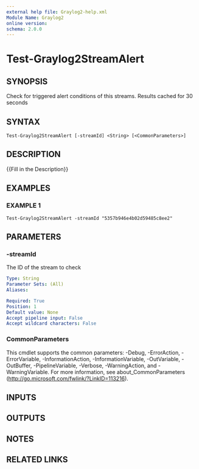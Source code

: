 ```yaml
---
external help file: Graylog2-help.xml
Module Name: Graylog2
online version:
schema: 2.0.0
---
```


# Test-Graylog2StreamAlert

## SYNOPSIS
Check for triggered alert conditions of this streams.
Results cached for 30 seconds

## SYNTAX

```
Test-Graylog2StreamAlert [-streamId] <String> [<CommonParameters>]
```

## DESCRIPTION
{{Fill in the Description}}

## EXAMPLES

### EXAMPLE 1
```
Test-Graylog2StreamAlert -streamId "5357b946e4b02d59485c8ee2"
```

## PARAMETERS

### -streamId
The ID of the stream to check

```yaml
Type: String
Parameter Sets: (All)
Aliases:

Required: True
Position: 1
Default value: None
Accept pipeline input: False
Accept wildcard characters: False
```

### CommonParameters
This cmdlet supports the common parameters: -Debug, -ErrorAction, -ErrorVariable, -InformationAction, -InformationVariable, -OutVariable, -OutBuffer, -PipelineVariable, -Verbose, -WarningAction, and -WarningVariable.
For more information, see about_CommonParameters (http://go.microsoft.com/fwlink/?LinkID=113216).

## INPUTS

## OUTPUTS

## NOTES

## RELATED LINKS
